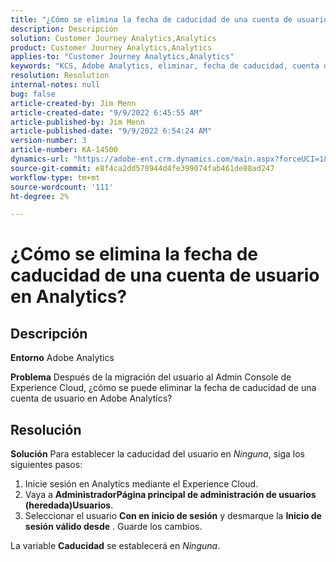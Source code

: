 ```yaml
---
title: "¿Cómo se elimina la fecha de caducidad de una cuenta de usuario en Analytics?"
description: Descripción
solution: Customer Journey Analytics,Analytics
product: Customer Journey Analytics,Analytics
applies-to: "Customer Journey Analytics,Analytics"
keywords: "KCS, Adobe Analytics, eliminar, fecha de caducidad, cuenta de usuario, Administración de usuarios de Analytics"
resolution: Resolution
internal-notes: null
bug: false
article-created-by: Jim Menn
article-created-date: "9/9/2022 6:45:55 AM"
article-published-by: Jim Menn
article-published-date: "9/9/2022 6:54:24 AM"
version-number: 3
article-number: KA-14500
dynamics-url: "https://adobe-ent.crm.dynamics.com/main.aspx?forceUCI=1&pagetype=entityrecord&etn=knowledgearticle&id=1876390b-0b30-ed11-9db1-0022480866ad"
source-git-commit: e8f4ca2dd578944d4fe399074fab461de88ad247
workflow-type: tm+mt
source-wordcount: '111'
ht-degree: 2%

---
```


# ¿Cómo se elimina la fecha de caducidad de una cuenta de usuario en Analytics?

## Descripción


<b>Entorno</b>
Adobe Analytics

<b>Problema</b>
Después de la migración del usuario al Admin Console de Experience Cloud, ¿cómo se puede eliminar la fecha de caducidad de una cuenta de usuario en Adobe Analytics?


## Resolución


<b>Solución</b>
Para establecer la caducidad del usuario en *Ninguna*, siga los siguientes pasos:

1. Inicie sesión en Analytics mediante el Experience Cloud.
2. Vaya a <b>Administrador</b><b>Página principal de administración de usuarios (heredada)</b><b>Usuarios</b>.
3. Seleccionar el usuario  <b>Con en inicio de sesión</b> y desmarque la <b>Inicio de sesión válido desde</b> . Guarde los cambios.


La variable <b>Caducidad</b> se establecerá en *Ninguna*.
